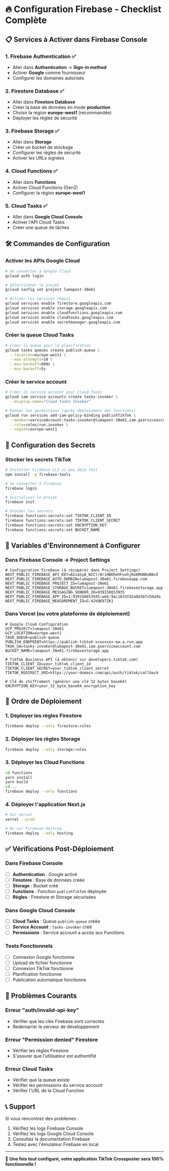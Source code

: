 # 🔥 Configuration Firebase - Checklist Complète

## 📋 **Services à Activer dans Firebase Console**

### 1. **Firebase Authentication** ✅
- Aller dans **Authentication** → **Sign-in method**
- Activer **Google** comme fournisseur
- Configurer les domaines autorisés

### 2. **Firestore Database** ✅
- Aller dans **Firestore Database**
- Créer la base de données en mode **production**
- Choisir la région **europe-west1** (recommandée)
- Déployer les règles de sécurité

### 3. **Firebase Storage** ✅
- Aller dans **Storage**
- Créer un bucket de stockage
- Configurer les règles de sécurité
- Activer les URLs signées

### 4. **Cloud Functions** ✅
- Aller dans **Functions**
- Activer Cloud Functions (Gen2)
- Configurer la région **europe-west1**

### 5. **Cloud Tasks** ✅
- Aller dans **Google Cloud Console**
- Activer l'API Cloud Tasks
- Créer une queue de tâches

## 🛠️ **Commandes de Configuration**

### Activer les APIs Google Cloud
```bash
# Se connecter à Google Cloud
gcloud auth login

# Sélectionner le projet
gcloud config set project lumapost-38e61

# Activer les services requis
gcloud services enable firestore.googleapis.com
gcloud services enable storage.googleapis.com
gcloud services enable cloudfunctions.googleapis.com
gcloud services enable cloudtasks.googleapis.com
gcloud services enable secretmanager.googleapis.com
```

### Créer la queue Cloud Tasks
```bash
# Créer la queue pour la planification
gcloud tasks queues create publish-queue \
  --location=europe-west1 \
  --max-attempts=10 \
  --max-backoff=600s \
  --min-backoff=5s
```

### Créer le service account
```bash
# Créer le service account pour Cloud Tasks
gcloud iam service-accounts create tasks-invoker \
  --display-name="Cloud Tasks Invoker"

# Donner les permissions (après déploiement des functions)
gcloud run services add-iam-policy-binding publishTikTok \
  --member=serviceAccount:tasks-invoker@lumapost-38e61.iam.gserviceaccount.com \
  --role=roles/run.invoker \
  --region=europe-west1
```

## 🔐 **Configuration des Secrets**

### Stocker les secrets TikTok
```bash
# Installer Firebase CLI si pas déjà fait
npm install -g firebase-tools

# Se connecter à Firebase
firebase login

# Initialiser le projet
firebase init

# Stocker les secrets
firebase functions:secrets:set TIKTOK_CLIENT_ID
firebase functions:secrets:set TIKTOK_CLIENT_SECRET
firebase functions:secrets:set ENCRYPTION_KEY
firebase functions:secrets:set BUCKET_NAME
```

## 📝 **Variables d'Environnement à Configurer**

### Dans Firebase Console → Project Settings
```env
# Configuration Firebase (à récupérer dans Project Settings)
NEXT_PUBLIC_FIREBASE_API_KEY=AIzaSyA_W2Clr8riHWOhmhFuxhjRxKMdN9oB8cE
NEXT_PUBLIC_FIREBASE_AUTH_DOMAIN=lumapost-38e61.firebaseapp.com
NEXT_PUBLIC_FIREBASE_PROJECT_ID=lumapost-38e61
NEXT_PUBLIC_FIREBASE_STORAGE_BUCKET=lumapost-38e61.firebasestorage.app
NEXT_PUBLIC_FIREBASE_MESSAGING_SENDER_ID=939156653935
NEXT_PUBLIC_FIREBASE_APP_ID=1:939156653935:web:9ac1633fd2a8e5b7cb4a9a
NEXT_PUBLIC_FIREBASE_MEASUREMENT_ID=G-42VQK97ZK1
```

### Dans Vercel (ou votre plateforme de déploiement)
```env
# Google Cloud Configuration
GCP_PROJECT=lumapost-38e61
GCP_LOCATION=europe-west1
TASK_QUEUE=publish-queue
PUBLISH_ENDPOINT=https://publish-tiktok-xxxxxxxx-ew.a.run.app
TASK_SA=tasks-invoker@lumapost-38e61.iam.gserviceaccount.com
BUCKET_NAME=lumapost-38e61.firebasestorage.app

# TikTok Business API (à obtenir sur developers.tiktok.com)
TIKTOK_CLIENT_ID=your_tiktok_client_id
TIKTOK_CLIENT_SECRET=your_tiktok_client_secret
TIKTOK_REDIRECT_URI=https://your-domain.com/api/auth/tiktok/callback

# Clé de chiffrement (générer une clé 32 bytes base64)
ENCRYPTION_KEY=your_32_byte_base64_encryption_key
```

## 🚀 **Ordre de Déploiement**

### 1. **Déployer les règles Firestore**
```bash
firebase deploy --only firestore:rules
```

### 2. **Déployer les règles Storage**
```bash
firebase deploy --only storage:rules
```

### 3. **Déployer les Cloud Functions**
```bash
cd functions
yarn install
yarn build
cd ..
firebase deploy --only functions
```

### 4. **Déployer l'application Next.js**
```bash
# Sur Vercel
vercel --prod

# Ou sur Firebase Hosting
firebase deploy --only hosting
```

## ✅ **Vérifications Post-Déploiement**

### Dans Firebase Console
- [ ] **Authentication** : Google activé
- [ ] **Firestore** : Base de données créée
- [ ] **Storage** : Bucket créé
- [ ] **Functions** : Fonction `publishTikTok` déployée
- [ ] **Règles** : Firestore et Storage sécurisées

### Dans Google Cloud Console
- [ ] **Cloud Tasks** : Queue `publish-queue` créée
- [ ] **Service Account** : `tasks-invoker` créé
- [ ] **Permissions** : Service account a accès aux Functions

### Tests Fonctionnels
- [ ] Connexion Google fonctionne
- [ ] Upload de fichier fonctionne
- [ ] Connexion TikTok fonctionne
- [ ] Planification fonctionne
- [ ] Publication automatique fonctionne

## 🚨 **Problèmes Courants**

### Erreur "auth/invalid-api-key"
- Vérifier que les clés Firebase sont correctes
- Redémarrer le serveur de développement

### Erreur "Permission denied" Firestore
- Vérifier les règles Firestore
- S'assurer que l'utilisateur est authentifié

### Erreur Cloud Tasks
- Vérifier que la queue existe
- Vérifier les permissions du service account
- Vérifier l'URL de la Cloud Function

## 📞 **Support**

Si vous rencontrez des problèmes :
1. Vérifiez les logs Firebase Console
2. Vérifiez les logs Google Cloud Console
3. Consultez la documentation Firebase
4. Testez avec l'émulateur Firebase en local

---

🎯 **Une fois tout configuré, votre application TikTok Crossposter sera 100% fonctionnelle !**
